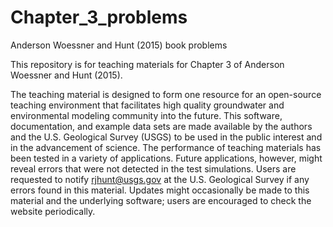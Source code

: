 # Chapter_3_problems
Anderson Woessner and Hunt (2015) book problems 

This repository is for teaching materials for Chapter 3 of Anderson Woessner and Hunt (2015).  

The teaching material is designed to form one resource for an open-source teaching environment that facilitates high quality groundwater and environmental modeling community into the future. This software, documentation, and example data sets are made available by the authors and the U.S. Geological Survey (USGS) to be used in the public interest and in the advancement of science. The performance of teaching materials has been tested in a variety of applications. Future applications, however, might reveal errors that were not detected in the test simulations. Users are requested to notify rjhunt@usgs.gov at the U.S. Geological Survey if any errors found in this material. Updates might occasionally be made to this material and the underlying software; users are encouraged to check the website periodically.
